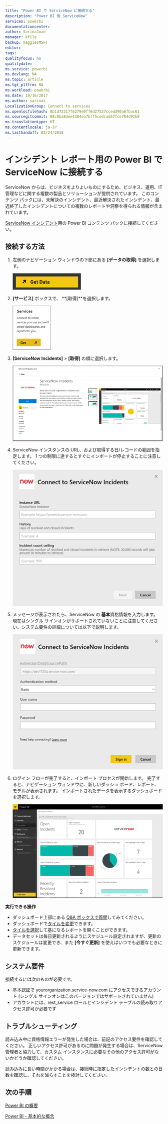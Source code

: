 ```yaml
---
title: "Power BI で ServiceNow に接続する"
description: "Power BI 用 ServiceNow"
services: powerbi
documentationcenter: 
author: SarinaJoan
manager: kfile
backup: maggiesMSFT
editor: 
tags: 
qualityfocus: no
qualitydate: 
ms.service: powerbi
ms.devlang: NA
ms.topic: article
ms.tgt_pltfrm: NA
ms.workload: powerbi
ms.date: 10/16/2017
ms.author: sarinas
LocalizationGroup: Connect to services
ms.openlocfilehash: 8b1d72217f6279e0ff6d27537ccedd90a6fbac61
ms.sourcegitcommit: 88c8ba8dee4384ea7bff5cedcad67fce784d92b0
ms.translationtype: HT
ms.contentlocale: ja-JP
ms.lasthandoff: 02/24/2018
---
```

# <a name="connect-to-servicenow-with-power-bi-for-incident-reporting"></a>インシデント レポート用の Power BI で ServiceNow に接続する
ServiceNow からは、ビジネスをよりよいものにするため、ビジネス、運用、IT 管理などに関する複数の製品とソリューションが提供されています。 このコンテンツ パックには、未解決のインシデント、最近解決されたインシデント、最近終了したインシデントについての複数のレポートや洞察を得られる情報が含まれています。  

[ServiceNow インシデント](https://app.powerbi.com/getdata/services/servicenow)用の Power BI コンテンツ パックに接続してください。

## <a name="how-to-connect"></a>接続する方法
1. 左側のナビゲーション ウィンドウの下部にある **[データの取得]** を選択します。
   
   ![](media/service-connect-to-servicenow/pbi_getdata.png) 
2. **[サービス]** ボックスで、 **[取得]**を選択します。
   
   ![](media/service-connect-to-servicenow/pbi_getservices.png) 
3. **[ServiceNow Incidents]** \> **[取得]** の順に選択します。
   
   ![](media/service-connect-to-servicenow/connect.png)
4. ServiceNow インスタンスの URL、および取得する日/レコードの範囲を指定します。 1 つの制限に達するとすぐにインポートが停止することに注意してください。
   
   ![](media/service-connect-to-servicenow/params.png)
5. メッセージが表示されたら、ServiceNow の **基本**資格情報を入力します。 現在はシングル サインオンがサポートされていないことに注意してください。システム要件の詳細については以下で説明します。
   
   ![](media/service-connect-to-servicenow/creds.png)
6. ログイン フローが完了すると、インポート プロセスが開始します。 完了すると、ナビゲーション ウィンドウに、新しいダッシュ ボード、レポート、モデルが表示されます。 インポートされたデータを表示するダッシュボードを選択します。
   
    ![](media/service-connect-to-servicenow/dashboard.png)

**実行できる操作**

* ダッシュボード上部にある [Q&A ボックスで質問](power-bi-q-and-a.md)してみてください。
* ダッシュボードで[タイルを変更](service-dashboard-edit-tile.md)できます。
* [タイルを選択](service-dashboard-tiles.md)して基になるレポートを開くことができます。
* データセットは毎日更新されるようにスケジュール設定されますが、更新のスケジュールは変更でき、また **[今すぐ更新]** を使えばいつでも必要なときに更新できます。

## <a name="system-requirements"></a>システム要件
接続するには次のものが必要です。  

* 基本認証で yourorganization.service-now.com にアクセスできるアカウント (シングル サインオンはこのバージョンではサポートされていません)  
* アカウントには、rest_service ロールとインシデント テーブルの読み取りアクセス許可が必要です  

## <a name="troubleshooting"></a>トラブルシューティング
読み込み中に資格情報エラーが発生した場合は、前記のアクセス要件を確認してください。 正しいアクセス許可があるのに問題が発生する場合は、ServiceNow 管理者と協力して、カスタム インスタンスに必要なその他のアクセス許可がないかどうか確認してください。

読み込みに長い時間がかかる場合は、接続時に指定したインシデントの数との日数を確認し、それを減らすことを検討してください。

## <a name="next-steps"></a>次の手順
[Power BI の概要](service-get-started.md)

[Power BI - 基本的な概念](service-basic-concepts.md)

